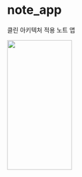 # note_app
클린 아키텍처 적용 노트 앱

<img src="https://user-images.githubusercontent.com/103499251/209265254-6459d69d-089f-47d1-9dad-7c3bc01f75ba.gif" width="150" height="300"/>
